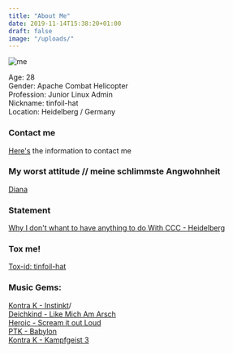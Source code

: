 ```yaml
---
title: "About Me"
date: 2019-11-14T15:38:20+01:00
draft: false
image: "/uploads/"
---
```


![me](https://drop.tinfoil-hat.net/file/XCwCCgAtWKsAUSkl/yTyXZmRIXShrAt5r/michse.jpg)

Age: 28  
Gender: Apache Combat Helicopter  
Profession: Junior Linux Admin  
Nickname: tinfoil-hat  
Location: Heidelberg / Germany

### Contact me
[Here's](/contact-me/) the information to contact me

### My worst attitude // meine schlimmste Angwohnheit
[Diana](/diana/)

### Statement
[Why I don't whant to have anything to do With CCC - Heidelberg](/ccc-heidelberg/)

### Tox me!

[Tox-id: tinfoil-hat](/tinfoil-hat-tox)

### Music Gems:

[Kontra K - Instinkt](/music-gems-2019-12-01-2nd)/  
[Deichkind - Like Mich Am Arsch](/music-gems-2019-12-01/)  
[Heroic - Scream it out Loud](/music-gems-2019-11-19/)  
[PTK - Babylon](/music-gems-2019-11/)  
[Kontra K - Kampfgeist 3](/music-gems-2019-11-16/)
